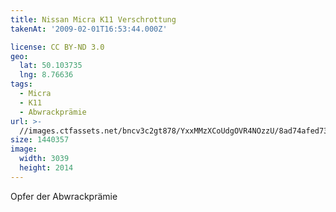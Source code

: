```yaml
---
title: Nissan Micra K11 Verschrottung
takenAt: '2009-02-01T16:53:44.000Z'

license: CC BY-ND 3.0
geo:
  lat: 50.103735
  lng: 8.76636
tags:
  - Micra
  - K11
  - Abwrackprämie
url: >-
  //images.ctfassets.net/bncv3c2gt878/YxxMMzXCoUdgOVR4NOzzU/8ad74afed730464e8ca1fc4223494652/nissan-micra-k11-verschrottung_4355644905_o
size: 1440357
image:
  width: 3039
  height: 2014
---
```


Opfer der Abwrackprämie
